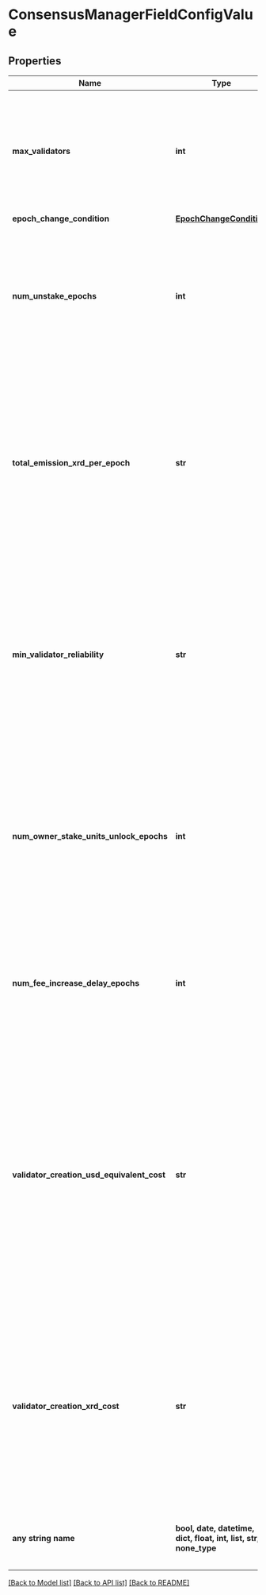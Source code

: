 # ConsensusManagerFieldConfigValue


## Properties
Name | Type | Description | Notes
------------ | ------------- | ------------- | -------------
**max_validators** | **int** | An integer between &#x60;0&#x60; and &#x60;10^10&#x60;, specifying the maximum number of validators in the active validator set.  | 
**epoch_change_condition** | [**EpochChangeCondition**](EpochChangeCondition.md) |  | 
**num_unstake_epochs** | **int** | An integer between &#x60;0&#x60; and &#x60;10^10&#x60;, specifying the minimum number of epochs before an unstaker can withdraw their XRD.  | 
**total_emission_xrd_per_epoch** | **str** | A string-encoded fixed-precision decimal to 18 decimal places. A decimal is formed of some signed integer &#x60;m&#x60; of attos (&#x60;10^(-18)&#x60;) units, where &#x60;-2^(192 - 1) &lt;&#x3D; m &lt; 2^(192 - 1)&#x60;.  | 
**min_validator_reliability** | **str** | A string-encoded fixed-precision decimal to 18 decimal places. A decimal is formed of some signed integer &#x60;m&#x60; of attos (&#x60;10^(-18)&#x60;) units, where &#x60;-2^(192 - 1) &lt;&#x3D; m &lt; 2^(192 - 1)&#x60;.  | 
**num_owner_stake_units_unlock_epochs** | **int** | An integer between &#x60;0&#x60; and &#x60;10^10&#x60;, specifying the minimum number of epochs before an owner can take their stake units after attempting to withdraw them.  | 
**num_fee_increase_delay_epochs** | **int** | An integer between &#x60;0&#x60; and &#x60;10^10&#x60;, specifying the minimum number of epochs before a fee increase takes effect.  | 
**validator_creation_usd_equivalent_cost** | **str** | The defining decimal cost of a validator in USD. This is turned into an XRD cost through the current protocol-based USD/XRD multiplier. A decimal is formed of some signed integer &#x60;m&#x60; of attos (&#x60;10^(-18)&#x60;) units, where &#x60;-2^(192 - 1) &lt;&#x3D; m &lt; 2^(192 - 1)&#x60;.  | 
**validator_creation_xrd_cost** | **str** | The decimal amount of XRD required to be passed in a bucket to create a validator. A decimal is formed of some signed integer &#x60;m&#x60; of attos (&#x60;10^(-18)&#x60;) units, where &#x60;-2^(192 - 1) &lt;&#x3D; m &lt; 2^(192 - 1)&#x60;.  | 
**any string name** | **bool, date, datetime, dict, float, int, list, str, none_type** | any string name can be used but the value must be the correct type | [optional]

[[Back to Model list]](../README.md#documentation-for-models) [[Back to API list]](../README.md#documentation-for-api-endpoints) [[Back to README]](../README.md)


